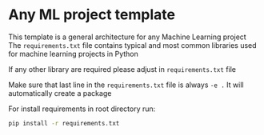 # Any ML project template

This template is a general architecture for any Machine Learning project
The `requirements.txt` file contains typical and most common libraries used 
for machine learning projects in Python

If any other library are required please adjust in `requirements.txt` file

Make sure that last line in the `requirements.txt` file is always `-e .` 
It will automatically create a package

For install requirements in root directory run:
```sh 
pip install -r requirements.txt
```
